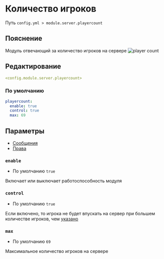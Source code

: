 # Количество игроков
Путь `config.yml > module.server.playercount`

## Пояснение
Модуль отвечающий за количество игроков на сервере
![player count](/playercount.png)

## Редактирование
```yaml
<config.module.server.playercount>
```

### По умолчанию
```yaml
playercount:
  enable: true
  control: true
  max: 69
```

## Параметры

- [Сообщения](/ru/messages/ru_ru/module/server/playercount/)
- [Права](/ru/permissions/module/server/playercount/)

### `enable`
- По умолчанию `true`

Включает или выключает работоспособность модуля

### `control`
- По умолчанию `true`

Если включено, то игрока не будет впускать на сервер при большем количестве игроков, чем [указано](#number)

### `max`
- По умолчанию `69`

Максимальное количество игроков на сервере